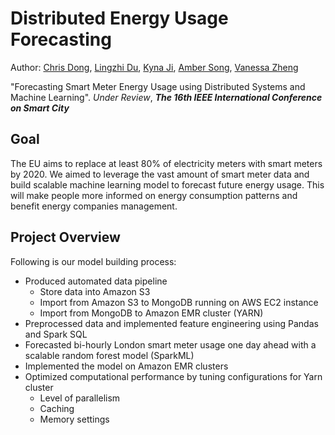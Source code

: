 # Distributed Energy Usage Forecasting
Author: [Chris Dong](https://github.com/dongchris), [Lingzhi Du](https://github.com/LenzDu), [Kyna Ji](https://github.com/feiran-kyna-ji), [Amber Song](https://github.com/ambersongzz), [Vanessa Zheng](https://github.com/VZ0624)
  
"Forecasting Smart Meter Energy Usage using Distributed Systems and Machine Learning". *Under Review*, ***The 16th IEEE International Conference on Smart City***

## Goal
The EU aims to replace at least 80% of electricity meters with smart meters by 2020. We aimed to leverage the vast amount of smart meter data and build scalable machine learning model to forecast future energy usage. This will make people more informed on energy consumption patterns and benefit energy companies management.

## Project Overview
Following is our model building process:
* Produced automated data pipeline
  - Store data into Amazon S3
  - Import from Amazon S3 to MongoDB running on AWS EC2 instance 
  - Import from MongoDB to Amazon EMR cluster (YARN)
* Preprocessed data and implemented feature engineering using Pandas and Spark SQL
* Forecasted bi-hourly London smart meter usage one day ahead with a scalable random forest model (SparkML)
* Implemented the model on Amazon EMR clusters
* Optimized computational performance by tuning configurations for Yarn cluster
  - Level of parallelism
  - Caching
  - Memory settings


